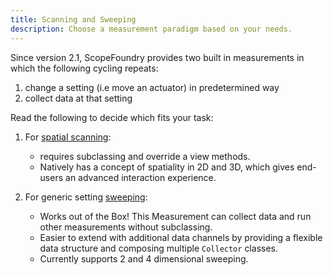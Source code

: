 ```yaml
---
title: Scanning and Sweeping
description: Choose a measurement paradigm based on your needs.
---
```

Since version 2.1, ScopeFoundry provides two built in measurements in which the following cycling repeats:

1. change a setting (i.e move an actuator) in predetermined way
2. collect data at that setting

Read the following to decide which fits your task:

1. For [spatial scanning](spatial-scanning):

   - requires subclassing and override a view methods.
   - Natively has a concept of spatiality in 2D and 3D, which gives end-users an advanced interaction experience.
2. For generic setting [sweeping](sweeping): 

   - Works out of the Box! This Measurement can collect data and run other measurements without subclassing. 
   - Easier to extend with additional data channels by providing a flexible data structure and composing multiple  `Collector` classes.
   - Currently supports 2 and 4 dimensional sweeping.

